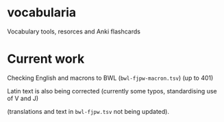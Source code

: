 # vocabularia
Vocabulary tools, resorces and Anki flashcards

# Current work
Checking English and macrons to BWL (`bwl-fjpw-macron.tsv`) (up to 401)

Latin text is also being corrected (currently some typos, standardising use of V and J)

(translations and text in `bwl-fjpw.tsv` not being updated).
